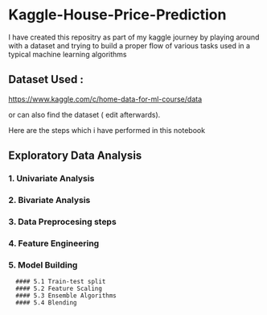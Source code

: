 # Kaggle-House-Price-Prediction

I have created this repositry as part of my kaggle journey by playing around with a dataset and trying to build a proper flow of various tasks used in a typical machine learning algorithms 

## Dataset Used : 
https://www.kaggle.com/c/home-data-for-ml-course/data

or can also find the dataset ( edit afterwards).

Here are the steps which i have performed in this notebook 

## Exploratory Data Analysis 
  ### 1. Univariate Analysis
  ### 2. Bivariate Analysis
  ### 3. Data Preprocesing steps
  ### 4. Feature Engineering
  ### 5. Model Building
      #### 5.1 Train-test split
      #### 5.2 Feature Scaling
      #### 5.3 Ensemble Algorithms
      #### 5.4 Blending
      
  
